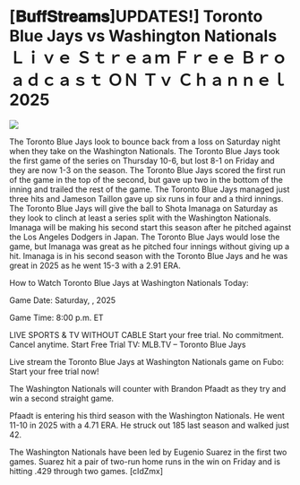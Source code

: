 # [𝐁𝐮𝐟𝐟𝐒𝐭𝐫𝐞𝐚𝐦𝐬]UPDATES!] Toronto Blue Jays vs Washington Nationals Ｌｉｖｅ Ｓｔｒｅａｍ Ｆｒｅｅ Ｂｒｏａｄｃａｓｔ ＯＮ Ｔｖ Ｃｈａｎｎｅｌ  2025  
  
  
[![](https://i.imgur.com/qSNzIqt.png)](https://movie.rssnews.media/SRrPzHv.php)  
  
The Toronto Blue Jays look to bounce back from a loss on Saturday night when they take on the Washington Nationals. The Toronto Blue Jays took the first game of the series on Thursday 10-6, but lost 8-1 on Friday and they are now 1-3 on the season. The Toronto Blue Jays scored the first run of the game in the top of the second, but gave up two in the bottom of the inning and trailed the rest of the game. The Toronto Blue Jays managed just three hits and Jameson Taillon gave up six runs in four and a third innings. The Toronto Blue Jays will give the ball to Shota Imanaga on Saturday as they look to clinch at least a series split with the Washington Nationals. Imanaga will be making his second start this season after he pitched against the Los Angeles Dodgers in Japan. The Toronto Blue Jays would lose the game, but Imanaga was great as he pitched four innings without giving up a hit. Imanaga is in his second season with the Toronto Blue Jays and he was great in 2025 as he went 15-3 with a 2.91 ERA.

How to Watch Toronto Blue Jays at Washington Nationals Today:

Game Date: Saturday, , 2025

Game Time: 8:00 p.m. ET

LIVE SPORTS & TV WITHOUT CABLE
Start your free trial. No commitment. Cancel anytime.
Start Free Trial
TV: MLB.TV – Toronto Blue Jays

Live stream the Toronto Blue Jays at Washington Nationals game on Fubo: Start your free trial now!

The Washington Nationals will counter with Brandon Pfaadt as they try and win a second straight game.

Pfaadt is entering his third season with the Washington Nationals. He went 11-10 in 2025 with a 4.71 ERA. He struck out 185 last season and walked just 42.

The Washington Nationals have been led by Eugenio Suarez in the first two games. Suarez hit a pair of two-run home runs in the win on Friday and is hitting .429 through two games. [cIdZmx]